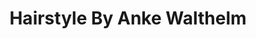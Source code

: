 ---
title: "Hairstyle By Anke Walthelm"
url: /loeningen/hairstyle-by-anke-walthelm/
shop: Friseur
---